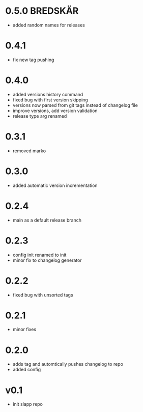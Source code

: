 0.5.0 BREDSKÄR
==========
* added random names for releases

0.4.1
==========
* fix new tag pushing

0.4.0
==========
* added versions history command
* fixed bug with first version skipping
* versions now parsed from git tags instead of changelog file
* improve versions, add version validation 
* release type arg renamed

0.3.1
==========
* removed marko

0.3.0
==========
* added automatic version incrementation

0.2.4
==========
* main as a default release branch

0.2.3
==========
* config init renamed to init
* minor fix to changelog generator

0.2.2
==========
* fixed bug with unsorted tags

0.2.1
==========
* minor fixes

0.2.0
==========
* adds tag and automtically pushes changelog to repo
* added config

v0.1
==========
* init slapp repo
